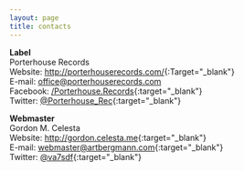 ```yaml
---
layout: page
title: contacts
---
```

**Label**  
Porterhouse Records  
Website: <http://porterhouserecords.com/>{:Target="_blank"}  
E-mail: <office@porterhouserecords.com>  
Facebook: [/Porterhouse.Records](https://www.facebook.com/Porterhouse.Records){:target="_blank"}  
Twitter: [@Porterhouse_Rec](https://twitter.com/Porterhouse_Rec){:target="_blank"}  

**Webmaster**  
Gordon M. Celesta  
Website: <http://gordon.celesta.me>{:target="_blank"}  
E-mail:  <webmaster@artbergmann.com>{:target="_blank"}  
Twitter: [@va7sdf](https://twitter.com/va7sdf){:target="_blank"}  
